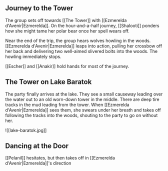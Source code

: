 ## Journey to the Tower

The group sets off towards [[The Tower]] with [[Ezmerelda d'Avenir|Ezmerelda]]. On the hour-and-a-half journey, [[Shalooti]] ponders how she might tame her polar bear once her spell wears off.

Near the end of the trip, the group hears wolves howling in the woods. [[Ezmerelda d'Avenir|Ezmerelda]] leaps into action, pulling her crossbow off her back and delivering two well-aimed slivered bolts into the woods. The howling immediately stops.

[[Escher]] and [[Anakir]] hold hands for most of the journey.

## The Tower on Lake Baratok

The party finally arrives at the lake. They see a small causeway leading over the water out to an old worn-down tower in the middle. There are deep tire tracks in the mud leading from the tower. When [[Ezmerelda d'Avenir|Ezmerelda]] sees them, she swears under her breath and takes off following the tracks into the woods, shouting to the party to go on without her.

![[lake-baratok.jpg]]

## Dancing at the Door

[[Pelanil]] hesitates, but then takes off in [[Ezmerelda d'Avenir|Ezmerelda]]'s direction